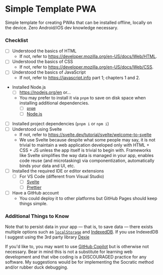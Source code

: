 # Simple Template PWA

Simple template for creating PWAs that can be installed offline, locally on the
device. Zero Android/iOS dev knowledge necessary.

### Checklist

- [ ] Understood the basics of HTML
  - If not, refer to https://developer.mozilla.org/en-US/docs/Web/HTML.
- [ ] Understood the basics of CSS
  - If not, refer to https://developer.mozilla.org/en-US/docs/Web/CSS.
- [ ] Understood the basics of JavaScript
  - If not, refer to https://javascript.info part 1; chapters 1 and 2.
- Installed Node.js
  - [ ] https://nodejs.org/en or...
  - You may prefer to install it via `pnpm` to save on disk space when installing
    additional dependencies.
    - [ ] [`pnpm`](https://pnpm.io/installation)
    - [ ] [Node.js](https://pnpm.io/cli/env#use)
- [ ] Installed project dependencies (`pnpm i` or `npm i`)
- [ ] Understood using Svelte
  - If not, refer to https://svelte.dev/tutorial/svelte/welcome-to-svelte
  - We use Svelte because despite what some people may say, it is not trivial
    to maintain a web application developed only with HTML + CSS + JS unless
    the app itself is trivial to begin with. Frameworks like Svelte simplifies
    the way data is managed in your app, enables code reuse (and microtasking)
    via componentization, automatically binds your data and UI, etc.
- [ ] Installed the required IDE or editor extensions
  - [ ] For VS Code (different from Visual Studio)
    - [ ] [Svelte](https://marketplace.visualstudio.com/items?itemName=svelte.svelte-vscode)
    - [ ] [Prettier](https://marketplace.visualstudio.com/items?itemName=esbenp.prettier-vscode)
- [ ] Have a GitHub account
  - You could deploy it to other platforms but GitHub Pages should keep things simple.

### Additional Things to Know

Note that to persist data in your app — that is, to save data — there exists
multiple options such as [`localStorage`](https://developer.mozilla.org/en-US/docs/Web/API/Window/localStorage) and [IndexedDB](https://developer.mozilla.org/en-US/docs/Web/API/IndexedDB_API). If you use IndexedDB I suggest using the 3rd party library [Dexie](https://dexie.org)

If you'd like to, you may want to use [GitHub Copilot](https://github.com/features/copilot)
but is otherwise not necessary. Bear in mind this is not a substitute for
learning web development and that vibe coding is a DISCOURAGED practice for any
software. My suggestions would be for implementing the Socratic method and/or
rubber duck debugging.
